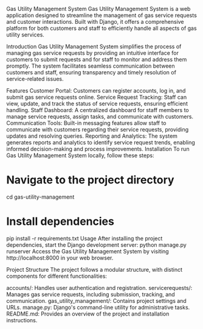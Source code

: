 Gas Utility Management System
Gas Utility Management System is a web application designed to streamline the management of gas service requests and customer interactions. Built with Django, it offers a comprehensive platform for both customers and staff to efficiently handle all aspects of gas utility services.

Introduction
Gas Utility Management System simplifies the process of managing gas service requests by providing an intuitive interface for customers to submit requests and for staff to monitor and address them promptly. The system facilitates seamless communication between customers and staff, ensuring transparency and timely resolution of service-related issues.

Features
Customer Portal: Customers can register accounts, log in, and submit gas service requests online.
Service Request Tracking: Staff can view, update, and track the status of service requests, ensuring efficient handling.
Staff Dashboard: A centralized dashboard for staff members to manage service requests, assign tasks, and communicate with customers.
Communication Tools: Built-in messaging features allow staff to communicate with customers regarding their service requests, providing updates and resolving queries.
Reporting and Analytics: The system generates reports and analytics to identify service request trends, enabling informed decision-making and process improvements.
Installation
To run Gas Utility Management System locally, follow these steps:
# Navigate to the project directory
cd gas-utility-management

# Install dependencies
pip install -r requirements.txt
Usage
After installing the project dependencies, start the Django development server:
python manage.py runserver
Access the Gas Utility Management System by visiting http://localhost:8000 in your web browser.

Project Structure
The project follows a modular structure, with distinct components for different functionalities:

accounts/: Handles user authentication and registration.
servicerequests/: Manages gas service requests, including submission, tracking, and communication.
gas_utility_management/: Contains project settings and URLs.
manage.py: Django's command-line utility for administrative tasks.
README.md: Provides an overview of the project and installation instructions.

